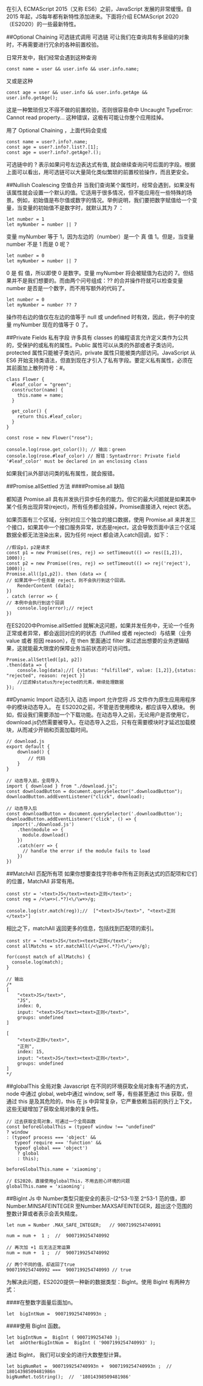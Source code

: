 在引入 ECMAScript 2015（又称 ES6）之前，JavaScript 发展的非常缓慢。自 2015 年起，JS每年都有新特性添加进来。下面将介绍 ECMAScript 2020（ES2020）的一些最新特性。

##Optional Chaining 可选链式调用
可选链 可让我们在查询具有多层级的对象时，不再需要进行冗余的各种前置校验。

日常开发中，我们经常会遇到这种查询
```
const name = user && user.info && user.info.name;
```

又或是这种
```
const age = user && user.info && user.info.getAge && user.info.getAge();
```
这是一种繁琐但又不得不做的前置校验，否则很容易命中 Uncaught TypeError: Cannot read property... 这种错误，这极有可能让你整个应用挂掉。

用了 Optional Chaining ，上面代码会变成
```
const name = user?.info?.name;
const age = user?.info?.list?.[1];
const age = user?.info?.getAge?.();
```
可选链中的 ? 表示如果问号左边表达式有值, 就会继续查询问号后面的字段。根据上面可以看出，用可选链可以大量简化类似繁琐的前置校验操作，而且更安全。

##Nullish Coalescing 空值合并
当我们查询某个属性时，经常会遇到，如果没有该属性就会设置一个默认的值。它适用于很多情况，但不能应用在一些特殊的场景。例如，初始值是布尔值或数字的情况。举例说明，我们要把数字赋值给一个变量，当变量的初始值不是数字时，就默认其为 7 ：
```
let number = 1
let myNumber = number || 7
```
变量 myNumber 等于 1，因为左边的（number）是一个 真 值 1。但是，当变量 number 不是 1 而是 0 呢？
```
let number = 0
let myNumber = number || 7
```
0 是 假 值，所以即使 0 是数字。变量 myNumber 将会被赋值为右边的 7。但结果并不是我们想要的。而由两个问号组成：?? 的合并操作符就可以检查变量 number 是否是一个数字，而不用写额外的代码了。
```
let number = 0
let myNumber = number ?? 7
```
操作符右边的值仅在左边的值等于 null 或 undefined 时有效，因此，例子中的变量 myNumber 现在的值等于 0 了。

##Private Fields 私有字段
许多具有 classes 的编程语言允许定义类作为公共的，受保护的或私有的属性。Public 属性可以从类的外部或者子类访问，protected 属性只能被子类访问，private 属性只能被类内部访问。JavaScript 从 ES6 开始支持类语法，但直到现在才引入了私有字段。要定义私有属性，必须在其前面加上散列符号：#。
```
class Flower {
  #leaf_color = "green";
  constructor(name) {
    this.name = name;
  }

  get_color() {
    return this.#leaf_color;
  }
}

const rose = new Flower("rose");

console.log(rose.get_color()); // 输出：green
console.log(rose.#leaf_color) // 报错：SyntaxError: Private field '#leaf_color' must be declared in an enclosing class
```
如果我们从外部访问类的私有属性，就会报错。

##Promise.allSettled 方法
####Promise.all 缺陷

都知道 Promise.all 具有并发执行异步任务的能力。但它的最大问题就是如果其中某个任务出现异常(reject)，所有任务都会挂掉，Promise直接进入 reject 状态。

如果页面有三个区域，分别对应三个独立的接口数据，使用 Promise.all 来并发三个接口，如果其中一个接口服务异常，状态是reject，这会导致页面中该三个区域数据全都无法渲染出来，因为任何 reject 都会进入catch回调，如下：
```
//假设p1，p2是请求
const p1 = new Promise((res, rej) => setTimeout(() => res([1,2]), 1000));
const p2 = new Promise((res, rej) => setTimeout(() => rej('reject'), 1000));
Promise.all([p1,p2]). then (data => {
// 如果其中一个任务是 reject，则不会执行到这个回调。
	RenderContent (data);
})
. catch (error => {
// 本例中会执行到这个回调
	console.log(error);// reject
})
```
在ES2020中Promise.allSettled 就解决这问题，如果并发任务中，无论一个任务正常或者异常，都会返回对应的的状态（fulfilled 或者 rejected）与结果（业务value 或者 拒因 reason），在 then 里面通过 filter 来过滤出想要的业务逻辑结果，这就能最大限度的保障业务当前状态的可访问性。
```
Promise.allSettled([p1, p2])
.then(data => {
	console.log(data);//[ {status: "fulfilled", value: [1,2]},{status: "rejected", reason: reject }]
	//过滤掉status为rejected的元素，继续处理数据
});

```
##Dynamic Import 动态引入
动态 import 允许您将 JS 文件作为原生应用用程序中的模块动态导入。 在 ES2020之前，不管是否使用模块，都应该导入模块。
例如，假设我们需要添加一个下载功能。在动态导入之前，无论用户是否使用它，download.js仍然需要被导入。在动态导入之后，只有在需要模块时才延迟加载模块，从而减少开销和页面加载时间。
```
// download.js
export default {
    download() {
        // 代码
    }
}

// 动态导入前，全局导入
import { download } from "./download.js";
const downloadButton = document.querySelector(".downloadButton");
downloadButton.addEventListener("click", download);

// 动态导入后
const downloadButton = document.querySelector('.downloadButton');
downloadButton.addEventListener('click', () => {
  import('./download.js')
    .then(module => {
      module.download()
    })
    .catch(err => {
      // handle the error if the module fails to load
    })
})
```
##MatchAll 匹配所有项
如果你想要查找字符串中所有正则表达式的匹配项和它们的位置，MatchAll 非常有用。
```
const str = '<text>JS</text><text>正则</text>';
const reg = /<\w+>(.*?)<\/\w+>/g;

console.log(str.match(reg));//  ["<text>JS</text>", "<text>正则</text>"]
```
相比之下，matchAll 返回更多的信息，包括找到匹配项的索引。
```
const str = '<text>JS</text><text>正则</text>';
const allMatchs = str.matchAll(/<\w+>(.*?)<\/\w+>/g);

for(const match of allMatchs) {
  console.log(match);
}

// 输出
/*
[
    "<text>JS</text>",
    "JS",
    index: 0,
    input: "<text>JS</text><text>正则</text>",
    groups: undefined
]

[
    "<text>正则</text>",
    "正则",
    index: 15,
    input: "<text>JS</text><text>正则</text>",
    groups: undefined
]
*/
```
##globalThis 全局对象
Javascript 在不同的环境获取全局对象有不通的方式，node 中通过 global, web中通过 window, self 等，有些甚至通过 this 获取，但通过 this 是及其危险的，this 在 js 中异常复杂，它严重依赖当前的执行上下文，这些无疑增加了获取全局对象的复杂性。
```
// 过去获取全局对象，可通过一个全局函数
const beforeGlobalThis = (typeof window !== "undefined"
? window
: (typeof process === 'object' &&
   typeof require === 'function' &&
   typeof global === 'object')
    ? global
    : this);

beforeGlobalThis.name = 'xiaoming';

// ES2020，直接使用globalThis，不用去担心环境的问题
globalThis.name = 'xiaoming';
```
##BigInt
Js 中 Number类型只能安全的表示-(2^53-1)至 2^53-1 范的值，即Number.MINSAFEINTEGER 至Number.MAXSAFEINTEGER，超出这个范围的整数计算或者表示会丢失精度。
```
let num = Number .MAX_SAFE_INTEGER;   // 9007199254740991

num = num +  1 ;  //  9007199254740992

// 再次加 +1 后无法正常运算
num = num +  1 ;  //  9007199254740992

// 两个不同的值，却返回了true
9007199254740992 ===  9007199254740993 // true
```
为解决此问题，ES2020提供一种新的数据类型：BigInt。使用 BigInt 有两种方式：

####在整数字面量后面加n。

```
let  bigIntNum =  9007199254740993n ;
```
####使用 BigInt 函数。
```
let bigIntNum =  BigInt ( 9007199254740 );
let  anOtherBigIntNum =  BigInt ( '9007199254740993' );
```
通过 BigInt， 我们可以安全的进行大数整型计算。
```
let bigNumRet =  9007199254740993n +  9007199254740993n ;  // 18014398509481986n
bigNumRet.toString();  //  '18014398509481986'
```
